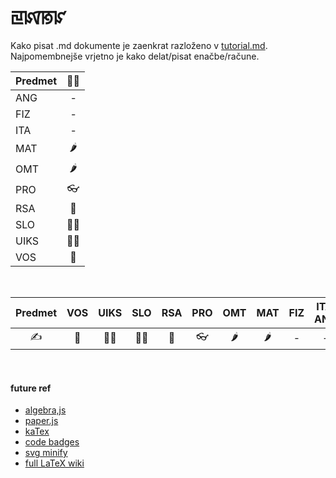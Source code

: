 # ꡙꡤꡐꡜ

Kako pisat .md dokumente je zaenkrat razloženo v [tutorial.md](tutorial.md). Najpomembnejše vrjetno je kako delat/pisat enačbe/račune.

| Predmet |   ✍🏻   |
| :------- | :---: |
| ANG     | -   |
| FIZ     | -   |
| ITA     | -   |
| MAT     | 🌶   |
| OMT     | 🌶   |
| PRO     | 👓   |
| RSA     | 🌌   |
| SLO     | 👱🏻  |
| UIKS    | 🎅🏻  |
| VOS     | 🚴   |

<br>

| Predmet | VOS | UIKS | SLO | RSA | PRO | OMT | MAT | FIZ | ITA, ANG |
| :-------: | :---: | :----: | :---: | :---: | :---: | :---: | :---: | :---: | :--------: |
| ✍ <br>    | 🚴 <br> | 🎅🏻 <br> | 👱🏻 <br> | 🌌 <br> | 👓 <br> | 🌶 <br> | 🌶 <br> | -  <br> | -     <br>   |


<br>

#### future ref

- [algebra,js](http://algebra.js.org/)
- [paper.js](http://paperjs.org/)
- [kaTex](https://katex.org/)
- [code badges](https://shields.io/#/)
- [svg minify](https://www.svgminify.com/)
- [full LaTeX wiki](https://en.wikibooks.org/wiki/LaTeX)
